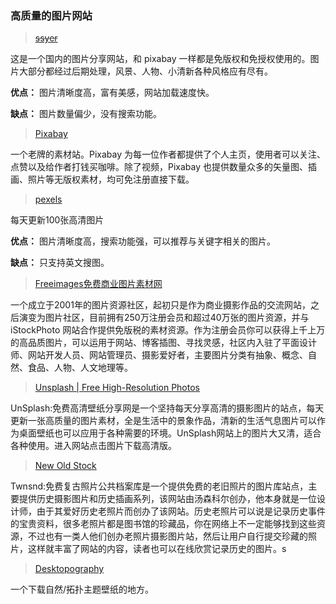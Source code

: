 ### 高质量的图片网站

> ~~[ssyer](http://ssyer.com)~~

这是一个国内的图片分享网站，和 pixabay 一样都是免版权和免授权使用的。图片大部分都经过后期处理，风景、人物、小清新各种风格应有尽有。

**优点：**
图片清晰度高，富有美感，网站加载速度快。

**缺点：**
图片数量偏少，没有搜索功能。

> [Pixabay](https://pixabay.com/)

一个老牌的素材站。Pixabay 为每一位作者都提供了个人主页，使用者可以关注、点赞以及给作者打钱买咖啡。除了视频，Pixabay 也提供数量众多的矢量图、插画、照片等无版权素材，均可免注册直接下载。

> [pexels](http://pexels.com)

每天更新100张高清图片

**优点：**
图片清晰度高，搜索功能强，可以推荐与关键字相关的图片。

**缺点：**
只支持英文搜图。

> [Freeimages免费商业图片素材网](https://cn.freeimages.com/)

​一个成立于2001年的图片资源社区，起初只是作为商业摄影作品的交流网站，之后演变为图片社区，目前拥有250万注册会员和超过40万张的图片资源，并与 iStockPhoto  网站合作提供免版税的素材资源。作为注册会员你可以获得上千上万的高品质图片，可以运用于网站、博客插图、寻找灵感，社区内入驻了平面设计师、网站开发人员、网站管理员、摄影爱好者，主要图片分类有抽象、概念、自然、食品、人物、人文地理等。 

> [Unsplash | Free High-Resolution Photos](http://unsplash.com/)

​UnSplash:免费高清壁纸分享网是一个坚持每天分享高清的摄影图片的站点，每天更新一张高质量的图片素材，全是生活中的景象作品，清新的生活气息图片可以作为桌面壁纸也可以应用于各种需要的环境。UnSplash网站上的图片大又清，适合各种使用。进入网站点击图片下载高清版。

> [New Old Stock](http://nos.twnsnd.co/)

​Twnsnd:免费复古照片公共档案库是一个提供免费的老旧照片的图片库站点，主要提供历史摄影图片和历史插画系列，该网站由汤森科尔创办，他本身就是一位设计师，由于其爱好历史老照片而创办了该网站。历史老照片可以说是记录历史事件的宝贵资料，很多老照片都是图书馆的珍藏品，你在网络上不一定能够找到这些资源，不过也有一类人他们创办老照片摄影图片站，然后让用户自行提交珍藏的照片，这样就丰富了网站的内容，读者也可以在线欣赏记录历史的图片。s

> [Desktopography](http://desktopography.net/)

一个下载自然/拓扑主题壁纸的地方。